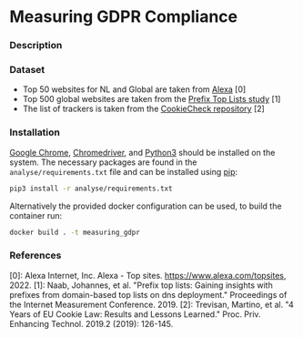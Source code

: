 # Measuring GDPR Compliance

### Description


### Dataset
- Top 50 websites for NL and Global are taken from [Alexa](https://www.alexa.com/topsites) \[0\]
- Top 500 global websites are taken from the [Prefix Top Lists study](https://prefixtoplists.net.in.tum.de/) \[1\]
- The list of trackers is taken from the [CookieCheck repository](https://github.com/CookieChecker/CookieCheckSourceCode) \[2\]

### Installation
[Google Chrome](https://www.google.com/chrome/), [Chromedriver](https://chromedriver.chromium.org/), and [Python3](https://www.python.org/) should be installed on the system. The necessary packages are found in the `analyse/requirements.txt` file and can be installed using [pip](https://github.com/pypa/pip):
```bash
pip3 install -r analyse/requirements.txt
```

Alternatively the provided docker configuration can be used, to build the container run:
```bash
docker build . -t measuring_gdpr
```

### References
\[0\]: Alexa Internet, Inc. Alexa - Top sites. https://www.alexa.com/topsites, 2022.
\[1\]: Naab, Johannes, et al. "Prefix top lists: Gaining insights with prefixes from domain-based top lists on dns deployment." Proceedings of the Internet Measurement Conference. 2019.
\[2\]: Trevisan, Martino, et al. "4 Years of EU Cookie Law: Results and Lessons Learned." Proc. Priv. Enhancing Technol. 2019.2 (2019): 126-145.